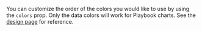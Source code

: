 You can customize the order of the colors you would like to use by using the `colors` prop. Only the data colors will work for Playbook charts. See the [design page](/visual_guidelines) for reference.